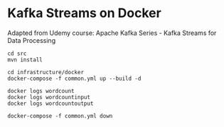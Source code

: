 # Kafka Streams on Docker

Adapted from Udemy course: Apache Kafka Series - Kafka Streams for Data Processing

```
cd src
mvn install

cd infrastructure/docker
docker-compose -f common.yml up --build -d

docker logs wordcount
docker logs wordcountinput
docker logs wordcountoutput

docker-compose -f common.yml down
```
